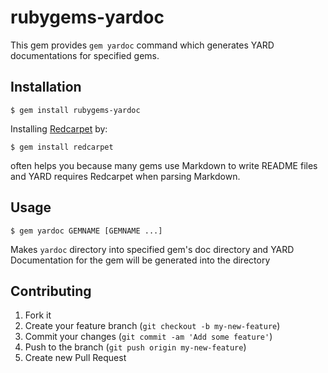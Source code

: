 rubygems-yardoc
===============

This gem provides `gem yardoc` command which generates YARD documentations for specified gems.

Installation
------------

    $ gem install rubygems-yardoc

Installing [Redcarpet][1] by:

    $ gem install redcarpet

often helps you because many gems use Markdown to write README files
and YARD requires Redcarpet when parsing Markdown.

Usage
-----

    $ gem yardoc GEMNAME [GEMNAME ...]

Makes `yardoc` directory into specified gem's doc directory and
YARD Documentation for the gem will be generated into the directory

Contributing
------------

1. Fork it
2. Create your feature branch (`git checkout -b my-new-feature`)
3. Commit your changes (`git commit -am 'Add some feature'`)
4. Push to the branch (`git push origin my-new-feature`)
5. Create new Pull Request

[1]: https://github.com/vmg/redcarpet

